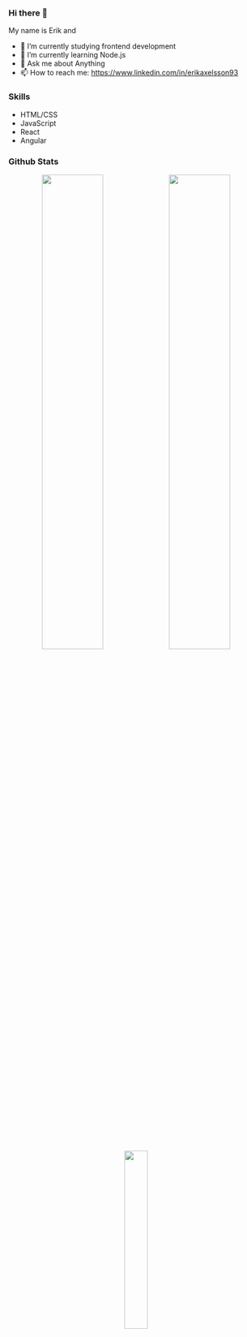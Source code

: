 ### Hi there 👋

<!--
**erikaxe/erikaxe** is a ✨ _special_ ✨ repository because its `README.md` (this file) appears on your GitHub profile.
-->
<!--
Here are some ideas to get you started:
-->
My name is Erik and
- 🔭 I’m currently studying frontend development
- 🌱 I’m currently learning Node.js
- 💬 Ask me about Anything
- 📫 How to reach me: https://www.linkedin.com/in/erikaxelsson93
<!-- - ⚡ Fun fact: I like Angular 😄 -->

### Skills

  - HTML/CSS
  - JavaScript
  - React
  - Angular
  
### Github Stats

<p align="center">
  <img width="49%" src="https://github-readme-stats.vercel.app/api?username=erikaxe&show_icons=true&theme=tokyonight" />
  <img width="49%" src="https://github-readme-streak-stats.herokuapp.com/?user=erikaxe&theme=tokyonight" />
</p>
<p align="center">
  <img width="30%" src="https://github-readme-stats.vercel.app/api/top-langs/?username=erikaxe&count_private=true&show_icons=true&theme=tokyonight" />
</p>
